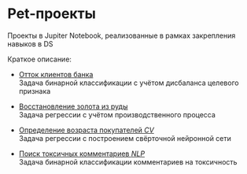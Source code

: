 # Pet-проекты

Проекты в Jupiter Notebook, реализованные в рамках закрепления навыков в DS 

Краткое описание:

- [Отток клиентов банка](https://github.com/dimklimov/projects/tree/main/Прогноз%20оттока%20клиентов)  
Задача бинарной классификации с учётом дисбаланса целевого признака    

- [Восстановление золота из руды](https://github.com/dimklimov/projects/tree/main/Прогноз%20восстановления%20золота%20из%20руды)  
Задача регрессии с учётом производственного процесса

- [Определение возраста покупателей *CV*](https://github.com/dimklimov/projects/tree/main/CV%20-%20Определение%20возраста%20покупателей)  
Задача регрессии с построением свёрточной нейронной сети

- [Поиск токсичных комментариев *NLP*](https://github.com/dimklimov/projects/tree/main/NLP%20-%20Поиск%20токсичных%20комментариев)   
Задача бинарной классификации комментариев на токсичность 
